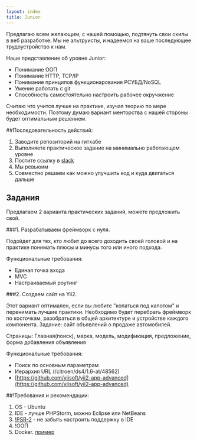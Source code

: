 ```yaml
---
layout: index
title: Junior
---
```


Предлагаю всем желающим, с нашей помощью, подтянуть свои скилы в веб разработке.
Мы не альтруисты, и надеемся на ваше последующее трудоустройство к нам.

Наше представление об уровне Junior:

* Понимание ООП
* Понимание HTTP, TCP/IP
* Понимание принципов функционарования РСУБД/NoSQL
* Умение работать с git
* Способность самостоятельно настроить рабочее окручжение

Считаю что учится лучше на практике, изучая теорию по мере необходимости.
Поэтому думаю вариант менторства с нашей стороны будет оптимальным решением.

##Последовательность действий:

1. Заводите репозиторий на гитхабе
2. Выполняете практическое задание на минимально работающем уровне
3. Постите ссылку в [slack](/education/slack)
4. Мы ревьюим
5. Совместно решаем как можно улучшить код и куда двигаться дальше

## Задания
Предлагаем 2 варианта практических заданий, можете предложить свой.

###1. Разрабатываем фреймворк с нуля.

Подойдет для тех, кто любит до всего доходить своей головой и на практике понимать плюсы и минусы того или иного подхода.

Функциональные требования:

* Единая точка входа
* MVC
* Настраиваемый роутинг

###2. Создаем сайт на Yii2.

Этот вариант оптимален, если вы любите "копаться под капотом" и перенимать лучшие практики. Необходимо будет перебрать фреймворк по косточкам, разобраться в общей архитектуре и устройстве каждого компонента.
Задание: сайт объявлений о продаже автомобилей.

Страницы:
Главная(поиск), марка, модель, модификация, предложение, форма добавления объявления

Функциональные требования:

* Поиск по основным параметрам
* Иерархия URL (/citroen/ds4/1.6-at/48562)
* [https://github.com/yiisoft/yii2-app-advanced](https://github.com/yiisoft/yii2-app-advanced)


##!Требования и рекомендации:

1. OS - Ubuntu
2. IDE - лучше PHPStorm, можно Eclipse или NetBeans
3. [!PSR-2](http://www.php-fig.org/psr/psr-2/) - не забыть настроить поддержку в IDE
4. !ООП
5. Docker. [пример](https://github.com/consultnn/yii2-docker-app-advanced)
